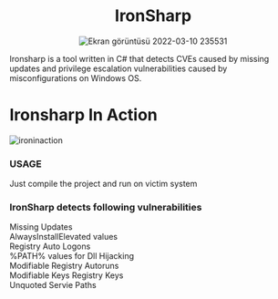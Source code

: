 <center><h1><b>IronSharp</b><br></h1>

![Ekran görüntüsü 2022-03-10 235531](https://user-images.githubusercontent.com/48562581/157753338-57e41da3-c393-42bf-a4a8-36909987a9bf.png)</center>

Ironsharp is a tool written in C# that detects CVEs caused by missing updates and privilege escalation vulnerabilities caused by misconfigurations on Windows OS.


# Ironsharp In Action

![ironinaction](https://user-images.githubusercontent.com/48562581/158132242-4af50ceb-0190-4be9-b5ba-786364479b10.jpg)

### USAGE
Just compile the project and run on victim system


### IronSharp detects following vulnerabilities

Missing Updates<br>
AlwaysInstallElevated values<br>
Registry Auto Logons<br>
%PATH% values for Dll Hijacking<br>
Modifiable Registry Autoruns<br>
Modifiable Keys Registry Keys<br>
Unquoted Servie Paths<br>

